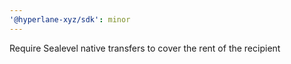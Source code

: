 ```yaml
---
'@hyperlane-xyz/sdk': minor
---
```


Require Sealevel native transfers to cover the rent of the recipient
